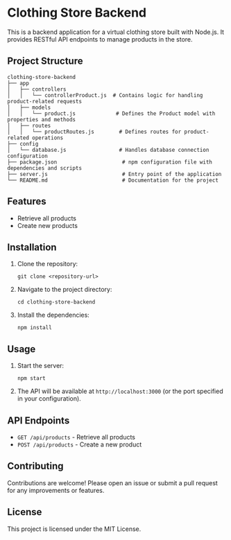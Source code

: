 # Clothing Store Backend

This is a backend application for a virtual clothing store built with Node.js. It provides RESTful API endpoints to manage products in the store.

## Project Structure

```
clothing-store-backend
├── app
│   ├── controllers
│   │   └── controllerProduct.js  # Contains logic for handling product-related requests
│   ├── models
│   │   └── product.js             # Defines the Product model with properties and methods
│   ├── routes
│   │   └── productRoutes.js        # Defines routes for product-related operations
├── config
│   └── database.js                 # Handles database connection configuration
├── package.json                     # npm configuration file with dependencies and scripts
├── server.js                        # Entry point of the application
└── README.md                        # Documentation for the project
```

## Features

- Retrieve all products
- Create new products

## Installation

1. Clone the repository:
   ```
   git clone <repository-url>
   ```

2. Navigate to the project directory:
   ```
   cd clothing-store-backend
   ```

3. Install the dependencies:
   ```
   npm install
   ```

## Usage

1. Start the server:
   ```
   npm start
   ```

2. The API will be available at `http://localhost:3000` (or the port specified in your configuration).

## API Endpoints

- `GET /api/products` - Retrieve all products
- `POST /api/products` - Create a new product

## Contributing

Contributions are welcome! Please open an issue or submit a pull request for any improvements or features.

## License

This project is licensed under the MIT License.